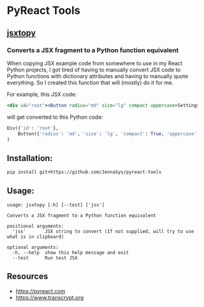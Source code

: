# PyReact Tools

## [jsxtopy](https://github.com/JennaSys/pyreact-tools/blob/main/jsxtopy.py)
### Converts a JSX fragment to a Python function equivalent
When copying JSX example code from somewhere to use in my React Python projects, I got tired of having to manually convert JSX code to Python functions with dictionary attributes and having to manually quote everything. So I created this function that will (mostly) do it for me.

For example, this JSX code:
```jsx
<div id="root"><Button radius="md" size="lg" compact uppercase>Settings</Button></div>
```
will get converted to this Python code:
```python
Div({'id': 'root'},
    Button({'radius': 'md', 'size': 'lg', 'compact': True, 'uppercase': True}, "Settings")
)
```

## Installation:
```bash
pip install git+https://github.com/JennaSys/pyreact-tools
```

## Usage:
```text
usage: jsxtopy [-h] [--test] ['jsx']

Converts a JSX fragment to a Python function equivalent

positional arguments:
  'jsx'       JSX string to convert (If not supplied, will try to use what is in clipboard)

optional arguments:
  -h, --help  show this help message and exit
  --test      Run test JSX
```

## Resources
- https://pyreact.com
- https://www.transcrypt.org